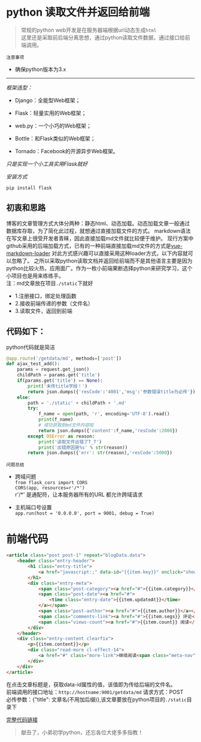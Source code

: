 # python 读取文件并返回给前端

> 常规的python web开发是在服务器端根据url动态生成`html`<br>
> 这里还是采取前后端分离思想，通过python读取文件数据，通过接口给前端调用。<br>

`注意事项`<br>
- 确保python版本为3.x

---

*框架选型：*

- Django：全能型Web框架；

- Flask：轻量实用的Web框架；

- web.py：一个小巧的Web框架；

- Bottle：和Flask类似的Web框架；

- Tornado：Facebook的开源异步Web框架。

*只是实现一个小工具实用Flask就好*


*安装方式*<br>
```
pip install flask
```

## 初衷和思路
博客的文章管理方式大体分两种：静态html、动态加载。动态加载文章一般通过数据库存取，为了简化此过程，就想通过直接加载文件的方式。
markdown语法在写文章上很受开发者青睐，因此直接加载md文件就比较便于维护。
现行方案中
github采用的后端加载方式，已有的一种前端直接加载md文件的方式是[vue-markdown-loader](https://github.com/QingWei-Li/vue-markdown-loader)
对此方式感兴趣可以直接采用这种loader方式，以下内容就可以忽略了。
之所以采取python读取文档并返回给前端而不是其他语言主要是因为python比较火热，应用面广。作为一枚小前端果断选择python来研究学习，这个小项目也是用来练练手。
<br>
注：md文章放在项目`./static`下就好
* 1.注册接口，绑定处理函数
* 2.接收前端传递的参数（文件名）
* 3.读取文件，返回到前端

## 代码如下：
python代码就是简洁
```python
@app.route('/getdata/md', methods=['post'])
def ajax_test_add():
    params = request.get_json()
    childPath = params.get('title')
    if(params.get('title') == None):
        print('未传title字段！')
        return json.dumps({'resCode':'4001','msg':'参数错误title为必传'})
    else:
        path = './static' + childPath + '.md'
        try:
            f_name = open(path, 'r', encoding='UTF-8').read()
            print(f_name)
            # 成功获取到md文件内容啦
            return json.dumps({'content':f_name,'resCode':2000})
        except OSError as reason:
            print('读取文件出错了T_T')
            print('出错原因是%s' % str(reason))
        return json.dumps({'err': str(reason),'resCode':5000})
```

`问题总结`
- 跨域问题<br>
`from flask_cors import CORS`<br>
`CORS(app, resources=r'/*')`<br>
r'/*' 是通配符，让本服务器所有的URL 都允许跨域请求

- 主机端口号设置<br>
`app.run(host = '0.0.0.0', port = 9001, debug = True)`

# 前端代码
```html
<article class="post post-1" repeat="blogData.data">
    <header class="entry-header">
        <h1 class="entry-title">
            <a href="javascript:;" data-id="{{item.key}}" onclick="showArticle(this)" >{{item.title}}</a>
        </h1>
        <div class="entry-meta">
            <span class="post-category"><a href="#">{{item.category}}</a></span>
            <span class="post-date"><a href="#">
                <time class="entry-date">{{item.updateAt}}</time>
            </a></span>
            <span class="post-author"><a href="#">{{item.author}}</a></span>
            <span class="comments-link"><a href="#">{{item.segs}} 评论</a></span>
            <span class="views-count"><a href="#">{{item.count}} 阅读</a></span>
        </div>
    </header>
    <div class="entry-content clearfix">
        <p>{{item.content}}</p>
        <div class="read-more cl-effect-14">
            <a href="#" class="more-link">继续阅读<span class="meta-nav">→</span></a>
        </div>
    </div>
</article>
```

在点击文章标题是，获取data-id属性的值，该值即为传给后端的文件名。<br>
前端调用的接口地址：`http://hostname:9001/getdata/md`
请求方式：POST<br>
必传参数：{"title": 文章名(不用加后缀)},该文章要放在python项目的`./static`目录下<br>

[完整代码链接](https://github.com/MOBUED/docs/blob/master/example/getdata.py)

>献丑了，小弟初学python，还忘各位大佬多多指教！






